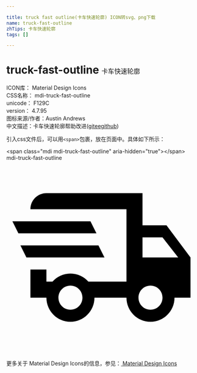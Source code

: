 ```yaml
---

title: truck fast outline(卡车快速轮廓) ICON转svg、png下载
name: truck-fast-outline
zhTips: 卡车快速轮廓
tags: []

---
```


# truck-fast-outline  <small style="font-size: 60%;font-weight: 100">卡车快速轮廓</small>


<div class="detail-page">
<p>
<span>
ICON库：
<span class="badge-secondary badge">Material Design Icons</span> 
</span>
<br/>
<span>
CSS名称：
<span class="badge-secondary badge">mdi-truck-fast-outline</span> 
</span>
<br/>
<span>
unicode：
<span class="badge-secondary badge">F129C</span> 
<copy-btn content='F129C' btn-title=""></copy-btn>
<copy-btn :content='String.fromCodePoint(parseInt("F129C", 16))' btn-title="复制U"></copy-btn>
</span>
<br/>
<span>
version：
<span class="badge-secondary badge">4.7.95</span> 
</span>
<br/>
<span>图标来源/作者：<span class="badge-light badge">Austin Andrews</span></span> 
<br/>
<span class="zh-detail">中文描述：<span class="badge-primary badge">卡车快速轮廓</span><span class="help-link"><span>帮助改进</span>(<a href="https://gitee.com/liuwave/icon-helper/edit/master/json/material/truck-fast-outline.json" target="_blank" rel="noopener noreferrer">gitee</a><a href="https://github.com/liuwave/icon-helper/edit/master/json/material/truck-fast-outline.json" target="_blank" rel="noopener noreferrer">github</a></span>)</span><br/>
</p>
</div>
<div class="alert alert-dark">
  <i class="mdi mdi-truck-fast-outline mdi-48px"></i>
  <i class="mdi mdi-truck-fast-outline mdi-36px"></i>
  <i class="mdi mdi-truck-fast-outline mdi-24px"></i>
  <i class="mdi mdi-truck-fast-outline mdi-18px"></i>
</div>
<div>
  <p>引入css文件后，可以用<code>&lt;span&gt;</code>包裹，放在页面中。具体如下所示：    
  </p>
  <div class="alert alert-primary" style="font-size: 14px">
    &lt;span class="mdi mdi-truck-fast-outline" aria-hidden="true"&gt;&lt;/span&gt;
    <copy-btn content='<span class="mdi mdi-truck-fast-outline" aria-hidden="true"></span>'></copy-btn>
  </div>
  <div class="alert alert-secondary">
    <i class="mdi mdi-truck-fast-outline"
    style="font-size: 24px"
    aria-hidden="true"></i> mdi-truck-fast-outline
    <copy-btn content="mdi-truck-fast-outline" btn-title="复制图标名称"></copy-btn>
  </div>
</div>
<div id="svg" class="svg-wrap">
<svg xmlns="http://www.w3.org/2000/svg" viewBox="0 0 24 24"><path d="M.75 7.5H10.5L11.25 9H1.5L.75 7.5M1.75 10.5H11.5L12.25 12H2.5L1.75 10.5M18 18.5C18.83 18.5 19.5 17.83 19.5 17C19.5 16.17 18.83 15.5 18 15.5C17.17 15.5 16.5 16.17 16.5 17C16.5 17.83 17.17 18.5 18 18.5M19.5 9.5H17V12H21.46L19.5 9.5M8 18.5C8.83 18.5 9.5 17.83 9.5 17C9.5 16.17 8.83 15.5 8 15.5C7.17 15.5 6.5 16.17 6.5 17C6.5 17.83 7.17 18.5 8 18.5M20 8L23 12V17H21C21 18.66 19.66 20 18 20C16.34 20 15 18.66 15 17H11C11 18.66 9.65 20 8 20C6.34 20 5 18.66 5 17H3V13.5 13.5H5V15H5.76C6.31 14.39 7.11 14 8 14C8.89 14 9.69 14.39 10.24 15H15V6H3V6C3 4.89 3.89 4 5 4H17V8H20Z" /></svg>
</div>
<detail full-name='mdi-truck-fast-outline'></detail>
    
<div><p>更多关于 Material Design Icons的信息，参见：<a target="_blank" href="https://iconhelper.cn/material.html"> Material Design Icons</a>
</p></div>
